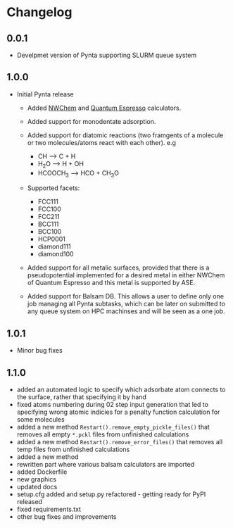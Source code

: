 # Changelog

## 0.0.1

- Develpmet version of Pynta supporting SLURM queue system

## 1.0.0

- Initial Pynta release

  - Added [NWChem](https://www.nwchem-sw.org) and [Quantum Espresso](https://www.quantum-espresso.org) calculators.

  - Added support for monodentate adsorption.

  - Added support for diatomic reactions (two framgents of a molecule or two molecules/atoms react with each other). e.g

    - CH --> C + H
    - H<sub>2</sub>O --> H + OH
    - HCOOCH<sub>3</sub> --> HCO + CH<sub>3</sub>O

  - Supported facets:

    - FCC111
    - FCC100
    - FCC211
    - BCC111
    - BCC100
    - HCP0001
    - diamond111
    - diamond100

  - Added support for all metalic surfaces, provided that there is a pseudopotential implemented for a desired metal in either NWChem of Quantum Espresso and this metal is supported by ASE.

  - Added support for Balsam DB. This allows a user to define only one job managing all Pynta subtasks, which can be later on submitted to any queue system on HPC machinses and will be seen as a one job.

## 1.0.1

- Minor bug fixes

## 1.1.0

- added an automated logic to specify which adsorbate atom connects to the surface, rather that specifying it by hand
- fixed atoms numbering during 02 step input generation that led to specifying wrong atomic indicies for a penalty function calculation for some molecules
- added a new method `Restart().remove_empty_pickle_files()` that removes all empty `*.pckl` files from unfinished calculations
- added a new method `Restart().remove_error_files()` that removes all temp files from unfinished calculations
- added a new method
- rewritten part where various balsam calculators are imported
- added Dockerfile
- new graphics
- updated docs
- setup.cfg added and setup.py refactored - getting ready for PyPI released
- fixed requirements.txt
- other bug fixes and improvements
